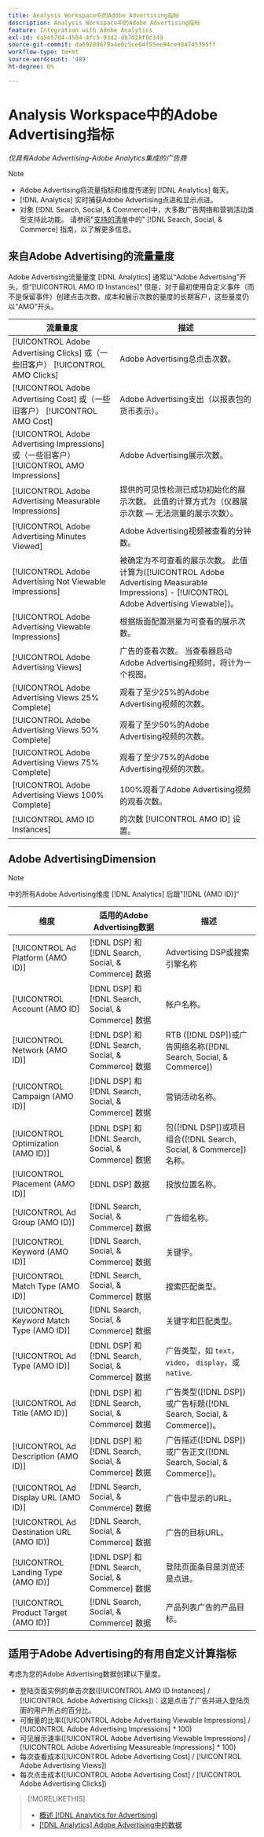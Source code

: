 ```yaml
---
title: Analysis Workspace中的Adobe Advertising指标
description: Analysis Workspace中的Adobe Advertising指标
feature: Integration with Adobe Analytics
exl-id: da5e5704-4504-4fc5-93d2-db7d28f0c349
source-git-commit: da69280679a4e0c5ce04f55ee94ce984745395ff
workflow-type: tm+mt
source-wordcount: '489'
ht-degree: 0%

---
```


# Analysis Workspace中的Adobe Advertising指标

*仅具有Adobe Advertising-Adobe Analytics集成的广告商*

>[!NOTE]
>
>* Adobe Advertising将流量指标和维度传递到 [!DNL Analytics] 每天。
>* [!DNL Analytics] 实时捕获Adobe Advertising点进和显示点进。
>* 对象 [!DNL Search, Social, & Commerce]中，大多数广告网络和营销活动类型支持此功能。 请参阅&quot;[支持的清单](/help/search-social-commerce/introduction/supported-inventory.md)中的&quot; [!DNL Search, Social, & Commerce] 指南，以了解更多信息。

## 来自Adobe Advertising的流量量度

Adobe Advertising流量量度 [!DNL Analytics] 通常以“Adobe Advertising”开头，但“[!UICONTROL AMO ID Instances]“ 但是，对于最初使用自定义事件（而不是保留事件）创建点击次数、成本和展示次数的量度的长期客户，这些量度仍以“AMO”开头。

| 流量量度 | 描述 |
| -------------- | ----------- |
| [!UICONTROL Adobe Advertising Clicks] 或（一些旧客户） [!UICONTROL AMO Clicks] | Adobe Advertising总点击次数。 |
| [!UICONTROL Adobe Advertising Cost] 或（一些旧客户） [!UICONTROL AMO Cost] | Adobe Advertising支出（以报表包的货币表示）。 |
| [!UICONTROL Adobe Advertising Impressions] 或（一些旧客户） [!UICONTROL AMO Impressions] | Adobe Advertising展示次数。 |
| [!UICONTROL Adobe Advertising Measurable Impressions] | 提供的可见性检测已成功初始化的展示次数。 此值的计算方式为（仪器展示次数 — 无法测量的展示次数）。 |
| [!UICONTROL Adobe Advertising Minutes Viewed] | Adobe Advertising视频被查看的分钟数。 |
| [!UICONTROL Adobe Advertising Not Viewable Impressions] | 被确定为不可查看的展示次数。 此值计算为([!UICONTROL Adobe Advertising Measurable Impressions] - [!UICONTROL Adobe Advertising Viewable])。 |
| [!UICONTROL Adobe Advertising Viewable Impressions] | 根据版面配置测量为可查看的展示次数。 |
| [!UICONTROL Adobe Advertising Views] | 广告的查看次数。 当查看器启动Adobe Advertising视频时，将计为一个视图。 |
| [!UICONTROL Adobe Advertising Views 25% Complete] | 观看了至少25%的Adobe Advertising视频的次数。 |
| [!UICONTROL Adobe Advertising Views 50% Complete] | 观看了至少50%的Adobe Advertising视频的次数。 |
| [!UICONTROL Adobe Advertising Views 75% Complete] | 观看了至少75%的Adobe Advertising视频的次数。 |
| [!UICONTROL Adobe Advertising Views 100% Complete] | 100%观看了Adobe Advertising视频的观看次数。 |
| [!UICONTROL AMO ID Instances] | 的次数 [!UICONTROL AMO ID] 设置。 |

## Adobe AdvertisingDimension

>[!NOTE]
>
>中的所有Adobe Advertising维度 [!DNL Analytics] 后跟&quot;[!DNL (AMO ID)]“

| 维度 | 适用的Adobe Advertising数据 | 描述 |
| ----------- | ---------- | ---------- |
| [!UICONTROL Ad Platform (AMO ID)] | [!DNL DSP] 和 [!DNL Search, Social, & Commerce] 数据 | Advertising DSP或搜索引擎名称 |
| [!UICONTROL Account (AMO ID] | [!DNL DSP] 和 [!DNL Search, Social, & Commerce] 数据 | 帐户名称。 |
| [!UICONTROL Network (AMO ID)] | [!DNL DSP] 和 [!DNL Search, Social, & Commerce] 数据 | RTB ([!DNL DSP])或广告网络名称([!DNL Search, Social, & Commerce]) |
| [!UICONTROL Campaign (AMO ID)] | [!DNL DSP] 和 [!DNL Search, Social, & Commerce] 数据 | 营销活动名称。 |
| [!UICONTROL Optimization (AMO ID)] | [!DNL DSP] 和 [!DNL Search, Social, & Commerce] 数据 | 包([!DNL DSP])或项目组合([!DNL Search, Social, & Commerce])名称。 |
| [!UICONTROL Placement (AMO ID)] | [!DNL DSP] 数据 | 投放位置名称。 |
| [!UICONTROL Ad Group (AMO ID)] | [!DNL Search, Social, & Commerce] 数据 | 广告组名称。 |
| [!UICONTROL Keyword (AMO ID)] | [!DNL Search, Social, & Commerce] 数据 | 关键字。 |
| [!UICONTROL Match Type (AMO ID)] | [!DNL Search, Social, & Commerce] 数据 | 搜索匹配类型。 |
| [!UICONTROL Keyword Match Type (AMO ID)] | [!DNL Search, Social, & Commerce] 数据 | 关键字和匹配类型。 |
| [!UICONTROL Ad Type (AMO ID)] | [!DNL DSP] 和 [!DNL Search, Social, & Commerce] 数据 | 广告类型，如 `text`， `video`， `display`，或 `native`. |
| [!UICONTROL Ad Title (AMO ID)] | [!DNL DSP] 和 [!DNL Search, Social, & Commerce] 数据 | 广告类型([!DNL DSP])或广告标题([!DNL Search, Social, & Commerce])。 |
| [!UICONTROL Ad Description (AMO ID)] | [!DNL DSP] 和 [!DNL Search, Social, & Commerce] 数据 | 广告描述([!DNL DSP])或广告正文([!DNL Search, Social, & Commerce])。 |
| [!UICONTROL Ad Display URL (AMO ID)] | [!DNL Search, Social, & Commerce] 数据 | 广告中显示的URL。 |
| [!UICONTROL Ad Destination URL (AMO ID)] | [!DNL Search, Social, & Commerce] 数据 | 广告的目标URL。 |
| [!UICONTROL Landing Type (AMO ID)] | [!DNL DSP] 和 [!DNL Search, Social, & Commerce] 数据 | 登陆页面条目是浏览还是点进。 |
| [!UICONTROL Product Target (AMO ID)] | [!DNL Search, Social, & Commerce] 数据 | 产品列表广告的产品目标。 |

## 适用于Adobe Advertising的有用自定义计算指标

考虑为您的Adobe Advertising数据创建以下量度。

* 登陆页面实例的单击次数([!UICONTROL AMO ID Instances] / [!UICONTROL Adobe Advertising Clicks])：这是点击了广告并进入登陆页面的用户所占的百分比。
* 可衡量的比率([!UICONTROL Adobe Advertising Viewable Impressions] / [!UICONTROL Adobe Advertising Impressions] * 100)
* 可见展示速率([!UICONTROL Adobe Advertising Viewable Impressions] / [!UICONTROL Adobe Advertising Measureable Impressions] * 100)
* 每次查看成本([!UICONTROL Adobe Advertising Cost] / [!UICONTROL Adobe Advertising Views])
* 每次点击成本([!UICONTROL Adobe Advertising Cost] / [!UICONTROL Adobe Advertising Clicks])

>[!MORELIKETHIS]
>
>* [概述 [!DNL Analytics for Advertising]](overview.md)
>* [[!DNL Analytics] Adobe Advertising中的数据](/help/integrations/analytics/analytics-data-in-advertising.md)
